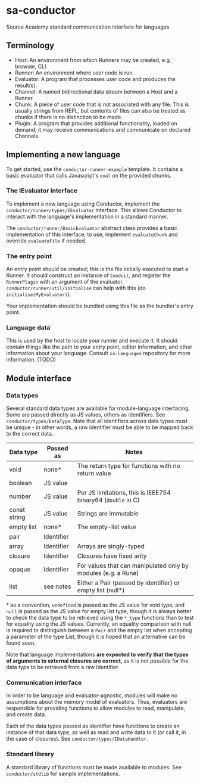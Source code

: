 # sa-conductor

Source Academy standard communication interface for languages

## Terminology

- Host: An environment from which Runners may be created, e.g. browser, CLI.
- Runner: An environment where user code is run.
- Evaluator: A program that processes user code and produces the result(s).
- Channel: A named bidirectional data stream between a Host and a Runner.
- Chunk: A piece of user code that is not associated with any file.
  This is usually strings from REPL, but contents of files can also be treated as chunks if there is no distinction to be made.
- Plugin: A program that provides additional functionality, loaded on demand;
  it may receive communications and communicate on declared Channels.

## Implementing a new language

To get started, use the `conductor-runner-example` template. It contains a basic evaluator that calls Javascript's `eval` on the provided chunks.

### The IEvaluator interface

To implement a new language using Conductor, implement the `conductor/runner/types/IEvaluator` interface.
This allows Conductor to interact with the language's implementation in a standard manner.

The `conductor/runner/BasicEvaluator` abstract class provides a basic implementation of this interface;
to use, implement `evaluateChunk` and override `evaluateFile` if needed.

### The entry point

An entry point should be created; this is the file initially executed to start a Runner.
It should construct an instance of `Conduit`, and register the `RunnerPlugin` with an argument of the evaluator.
`conductor/runner/util/initialise` can help with this (do `initialise(MyEvaluator)`).

Your implementation should be bundled using this file as the bundler's entry point.

### Language data

This is used by the host to locate your runner and execute it.
It should contain things like the path to your entry point, editor information, and other information about your language.
Consult `sa-languages` repository for more information. (TODO)

## Module interface

### Data types

Several standard data types are available for module-language interfacing.
Some are passed directly as JS values, others as identifiers. See `conductor/types/DataType`.
Note that all identifiers across data types must be unique - in other words, a raw identifier must be able to be mapped back to the correct data.

| Data type    | Passed as  | Notes                                                         |
| ------------ | ---------- | ------------------------------------------------------------- |
| void         | none\*     | The return type for functions with no return value            |
| boolean      | JS value   |                                                               |
| number       | JS value   | Per JS limitations, this is IEEE754 binary64 (`double` in C)  |
| const string | JS value   | Strings are immutable                                         |
| empty list   | none\*     | The empty-list value                                          |
| pair         | Identifier |                                                               |
| array        | Identifier | Arrays are singly-typed                                       |
| closure      | Identifier | Closures have fixed arity                                     |
| opaque       | Identifier | For values that can manipulated only by modules (e.g. a Rune) |
| list         | see notes  | Either a Pair (passed by identifier) or empty list (null\*)   |

\* as a convention, `undefined` is passed as the JS value for void type, and `null` is passed as the JS value for empty list type,
though it is always better to check the data type to be retrieved using the `*_type` functions than to test for equality using the JS values.
Currently, an equality comparison with null is required to distinguish between a `Pair` and the empty list when accepting a parameter of the type List,
though it is hoped that an alternative can be found soon.

Note that language implementations **are expected to verify that the types of arguments to external closures are correct**,
as it is not possible for the data type to be retrieved from a raw Identifier.

### Communication interface

In order to be language and evaluator-agnostic, modules will make no assumptions about the memory model of evaluators.
Thus, evaluators are responsible for providing functions to allow modules to read, manipulate, and create data.

Each of the data types passed as identifier have functions to create an instance of that data type,
as well as read and write data to it (or call it, in the case of closures). See `conductor/types/IDataHandler`.

### Standard library

A standard library of functions must be made available to modules. See `conductor/stdlib` for sample implementations.
